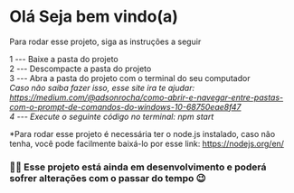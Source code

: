 <h1>Olá Seja bem vindo(a) </h1>
  
  Para rodar esse projeto, siga as instruções a seguir

1 --- Baixe a pasta do projeto<br>
2 --- Descompacte a pasta do projeto<br>
3 --- Abra a pasta do projeto com o terminal do seu computador<br>
*Caso não saiba fazer isso, esse site ira te ajudar: <br>
https://medium.com/@adsonrocha/como-abrir-e-navegar-entre-pastas-com-o-prompt-de-comandos-do-windows-10-68750eae8f47 <br>
4 --- Execute o seguinte código no terminal: npm start*

*Para rodar esse projeto é necessária ter o node.js instalado, caso não tenha, você pode facilmente baixá-lo por esse link: https://nodejs.org/en/

<h3>🚧🚧 Esse projeto está ainda em desenvolvimento e poderá sofrer alterações com o passar do tempo 😉</h3>
